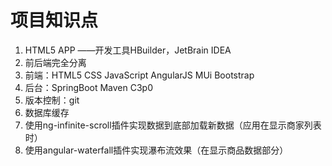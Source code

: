# 项目知识点

1. HTML5 APP ——开发工具HBuilder，JetBrain IDEA
2. 前后端完全分离
3. 前端：HTML5 CSS JavaScript AngularJS MUi Bootstrap
4. 后台：SpringBoot Maven C3p0
5. 版本控制：git
6. 数据库缓存
7. 使用ng-infinite-scroll插件实现数据到底部加载新数据（应用在显示商家列表时）
8. 使用angular-waterfall插件实现瀑布流效果（在显示商品数据部分）